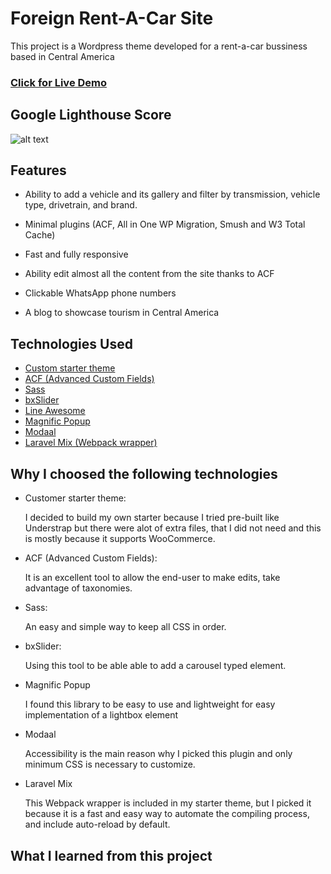 # Foreign Rent-A-Car Site

This project is a Wordpress theme developed for a rent-a-car bussiness based in Central America

### [Click for Live Demo](https://rcoto.club/)

## Google Lighthouse Score

![alt text](https://i.imgur.com/yrV2ZtH.png "Google Lighthouse Score")

## Features

- Ability to add a vehicle and its gallery and filter by transmission, vehicle type, drivetrain, and brand.

- Minimal plugins (ACF, All in One WP Migration, Smush and W3 Total Cache)

- Fast and fully responsive

- Ability edit almost all the content from the site thanks to ACF

- Clickable WhatsApp phone numbers

- A blog to showcase tourism in Central America

## Technologies Used

- [Custom starter theme](https://github.com/Lvzbel/wp_starter_theme)
- [ACF (Advanced Custom Fields)](https://www.advancedcustomfields.com/)
- [Sass](https://sass-lang.com/)
- [bxSlider](https://bxslider.com/)
- [Line Awesome](https://icons8.com/line-awesome)
- [Magnific Popup](https://dimsemenov.com/plugins/magnific-popup/)
- [Modaal](https://humaan.com/modaal/)
- [Laravel Mix (Webpack wrapper)](https://laravel-mix.com/)

## Why I choosed the following technologies

- Customer starter theme:

  I decided to build my own starter because I tried pre-built like Understrap but there were alot of extra files, that I did not need and this is mostly because it supports WooCommerce.

- ACF (Advanced Custom Fields):

  It is an excellent tool to allow the end-user to make edits, take advantage of taxonomies.

- Sass:

  An easy and simple way to keep all CSS in order.

- bxSlider:

  Using this tool to be able able to add a carousel typed element.

- Magnific Popup

  I found this library to be easy to use and lightweight for easy implementation of a lightbox element

- Modaal

  Accessibility is the main reason why I picked this plugin and only minimum CSS is necessary to customize.

- Laravel Mix

  This Webpack wrapper is included in my starter theme, but I picked it because it is a fast and easy way to automate the compiling process, and include auto-reload by default.

## What I learned from this project
